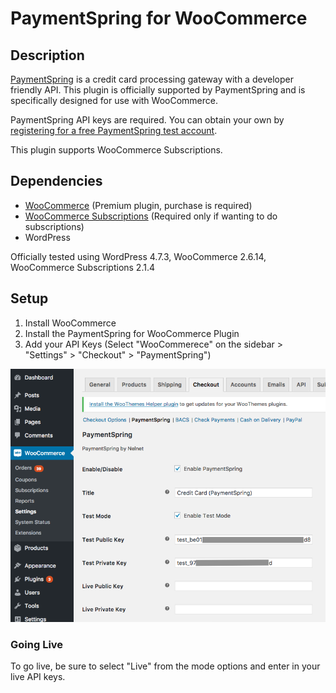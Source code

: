 # PaymentSpring for WooCommerce

## Description

[PaymentSpring](https://www.paymentspring.com/) is a credit card processing gateway with a developer friendly API. This plugin is officially supported by PaymentSpring and is specifically designed for use with WooCommerce. 

PaymentSpring API keys are required.  You can obtain your own by [registering for a free PaymentSpring test account](https://www.paymentspring.com/signup). 

This plugin supports WooCommerce Subscriptions.

## Dependencies

* [WooCommerce](http://wordpress.org/plugins/woocommerce/) (Premium plugin, purchase is required)
* [WooCommerce Subscriptions](https://woocommerce.com/products/woocommerce-subscriptions/) (Required only if wanting to do subscriptions)
* WordPress 

Officially tested using WordPress 4.7.3, WooCommerce 2.6.14, WooCommerce Subscriptions 2.1.4

## Setup
 
1. Install WooCommerce
2. Install the PaymentSpring for WooCommerce Plugin
3. Add your API Keys (Select "WooCommerece" on the sidebar > "Settings" > "Checkout" > "PaymentSpring")

![](readme_images/settings-page.png)

### Going Live
To go live, be sure to select "Live" from the mode options and enter in your live API keys.

